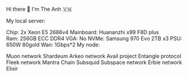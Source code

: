 Hi there 👋 I'm The Anh 🇻🇳      
          
               
          
My local server:   
 
Chip: 2x Xeon E5 2686v4 
Mainboard: Huananzhi x99 F8D plus  
Ram: 256GB ECC DDR4
VGA: No
NVMe: Samsung 970 Evo 2TB x3
PSU: 650W 80gold
Wan: 1Gbps*2
My node:

Muon network
Shardeum
Arkeo network
Avail project
Entangle protocol
Fleek network
Mantra Chain
Subsquid
Subspace network
Erbie network
Elixir



